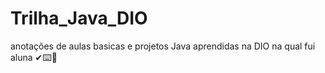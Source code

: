 # Trilha_Java_DIO
 anotações de aulas basicas e projetos Java aprendidas na DIO na qual fui aluna ✔⌨️💜

